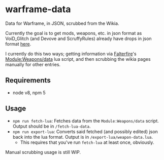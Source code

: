 # warframe-data

Data for Warframe, in JSON, scrubbed from the Wikia.

Currently the goal is to get mods, weapons, etc. in json format as VoiD_Glitch (and
Devove and ScruffyRules) already have drops in json format [here](http://destiny.trade/).

I currently do this two ways; getting information via [Falterfire](http://warframe.wikia.com/wiki/User:Falterfire)'s
[Module:Weapons/data](http://warframe.wikia.com/wiki/Module:Weapons/data) lua
script, and then scrubbing the wikia pages manually for other entries.

## Requirements

- node v8, npm 5

## Usage

- `npm run fetch-lua`: Fetches data from the `Module:Weapons/data` script.
  Output should be in `/fetch-lua-data`.
- `npm run export-lua`: Converts said fetched (and possibly edited) json back into the lua format. 
  Output is in `/export-lua/weapon-data.lua`.
  - This requires that you've run `fetch-lua` at least once, obviously.

Manual scrubbing usage is still WIP.
